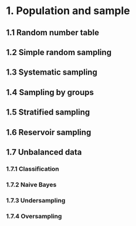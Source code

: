 # 1. Population and sample
## 1.1 Random number table
## 1.2 Simple random sampling
## 1.3 Systematic sampling
## 1.4 Sampling by groups
## 1.5 Stratified sampling
## 1.6 Reservoir sampling
## 1.7 Unbalanced data
### 1.7.1 Classification
### 1.7.2 Naive Bayes
### 1.7.3 Undersampling
### 1.7.4 Oversampling
